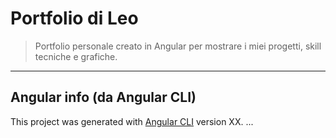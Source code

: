 # Portfolio di Leo

> Portfolio personale creato in Angular per mostrare i miei progetti, skill tecniche e grafiche.

---

## Angular info (da Angular CLI)

This project was generated with [Angular CLI](https://github.com/angular/angular-cli) version XX.
...
